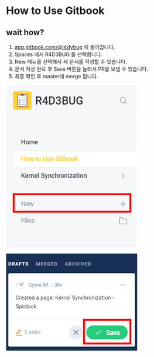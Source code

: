 # How to Use Gitbook

## wait how?

1. [app.gitbook.com/@l4dybug](https://app.gitbook.com/@l4dybug) 에 들어갑니다.
2. Spaces 에서 R4D3BUG 를 선택합니다.
3. New 메뉴를 선택해서 새 문서를 작성할 수 있습니다.
4. 문서 작성 완료 후 Save 버튼을 눌러서 PR을 보낼 수 있습니다.
5. 최종 확인 후 master에 merge 됩니다.

![](.gitbook/assets/image%20%284%29.png)

![](.gitbook/assets/image%20%285%29.png)

